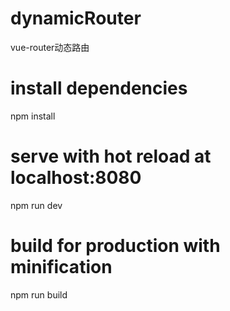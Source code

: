 # dynamicRouter
vue-router动态路由
# install dependencies
npm install

# serve with hot reload at localhost:8080
npm run dev

# build for production with minification
npm run build
